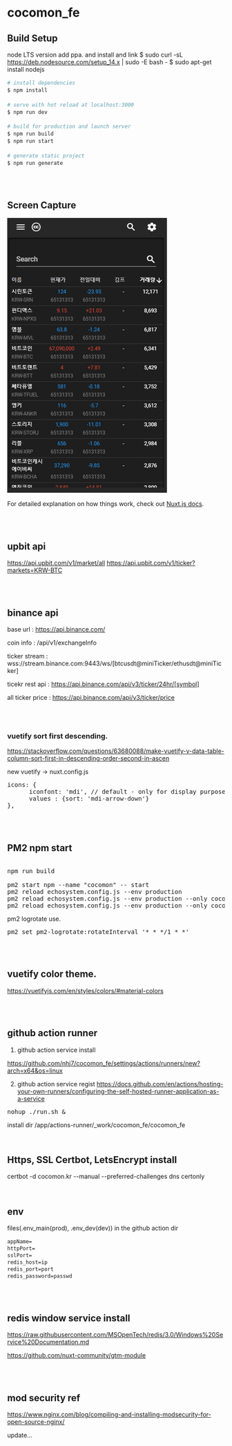 # cocomon_fe

## Build Setup

node LTS version add ppa. and install and link
$ sudo curl -sL https://deb.nodesource.com/setup_14.x | sudo -E bash -
$ sudo apt-get install nodejs


```bash
# install dependencies
$ npm install

# serve with hot reload at localhost:3000
$ npm run dev

# build for production and launch server
$ npm run build
$ npm run start

# generate static project
$ npm run generate
```

<br /><br />
## Screen Capture

![cocomon](/assets/images/cocomon.gif)

For detailed explanation on how things work, check out [Nuxt.js docs](https://nuxtjs.org).

<br /><br />
## upbit api 

https://api.upbit.com/v1/market/all
https://api.upbit.com/v1/ticker?markets=KRW-BTC

<br /><br />
## binance api

base url : https://api.binance.com/

coin info : /api/v1/exchangeInfo

ticker stream : wss://stream.binance.com:9443/ws/[btcusdt@miniTicker/ethusdt@miniTicker]

ticekr rest api : https://api.binance.com/api/v3/ticker/24hr/[symbol]

all ticker price : https://api.binance.com/api/v3/ticker/price

<br /><br />

### vuetify sort first descending.

https://stackoverflow.com/questions/63680088/make-vuetify-v-data-table-column-sort-first-in-descending-order-second-in-ascen

new vuetify -> nuxt.config.js

<pre>
icons: {
      iconfont: 'mdi', // default - only for display purposes
      values : {sort: 'mdi-arrow-down'}
},
</pre>

<br /><br />
## PM2 npm start

<pre>

npm run build

pm2 start npm --name "cocomon" -- start
pm2 reload echosystem.config.js --env production
pm2 reload echosystem.config.js --env production --only cocomon_dev
pm2 reload echosystem.config.js --env production --only cocomon
</pre>

pm2 logrotate use.
<pre>
pm2 set pm2-logrotate:rotateInterval '* * */1 * *'
</pre>

<br /><br />
## vuetify color theme. 

https://vuetifyjs.com/en/styles/colors/#material-colors

<br /><br />

## github action runner

1. github action service install

https://github.com/nhj7/cocomon_fe/settings/actions/runners/new?arch=x64&os=linux


2. github action service regist
https://docs.github.com/en/actions/hosting-your-own-runners/configuring-the-self-hosted-runner-application-as-a-service


<pre>
nohup ./run.sh &
</pre>

install dir 
/app/actions-runner/_work/cocomon_fe/cocomon_fe

<br />

## Https, SSL Certbot, LetsEncrypt install

certbot -d cocomon.kr --manual --preferred-challenges dns certonly

<br />

## env

  files(.env_main(prod), .env_dev(dev)) in the github action dir

```
appName=
httpPort=
sslPort=
redis_host=ip
redis_port=port
redis_password=passwd
```
<br />
<br />

## redis window service install 

https://raw.githubusercontent.com/MSOpenTech/redis/3.0/Windows%20Service%20Documentation.md

https://github.com/nuxt-community/gtm-module

<br /><br />

## mod security ref

https://www.nginx.com/blog/compiling-and-installing-modsecurity-for-open-source-nginx/

update...